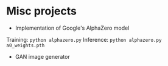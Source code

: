 # Misc projects

* Implementation of Google's AlphaZero model

Training: `python alphazero.py`
Inference: `python alphazero.py a0_weights.pth`

* GAN image generator
